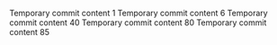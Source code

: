 Temporary commit content 1
Temporary commit content 6
Temporary commit content 40
Temporary commit content 80
Temporary commit content 85
